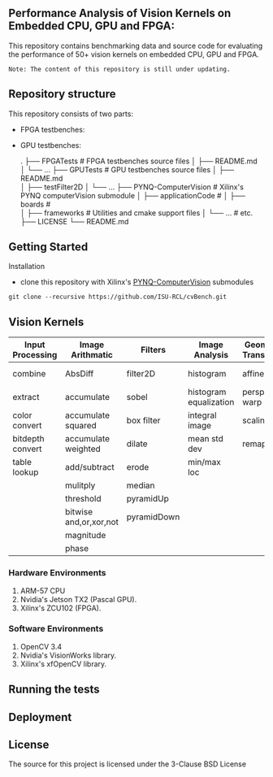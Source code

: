## Performance Analysis of Vision Kernels on Embedded CPU, GPU and FPGA:
This repository contains benchmarking data and source code for evaluating the performance of 50+ vision kernels on embedded CPU, GPU and FPGA.
 
```
Note: The content of this repository is still under updating.
```
## Repository structure
This repository consists of two parts:
* FPGA testbenches:
* GPU testbenches:


    .
    ├── FPGATests               # FPGA testbenches source files
    │   ├── README.md  
    │   └── ...
    ├── GPUTests                # GPU testbenches source files
    │   ├── README.md   
    │   ├── testFilter2D
    │   └── ...
    ├── PYNQ-ComputerVision     # Xilinx's PYNQ computerVision submodule
    │   ├── applicationCode     # 
    │   ├── boards              #   
    │   ├── frameworks          # Utilities and cmake support files
    │   └── ...                 # etc.
    ├── LICENSE
    └── README.md
    
    
## Getting Started

Installation

* clone this repository with Xilinx's [PYNQ-ComputerVision](https://github.com/Xilinx/PYNQ-ComputerVision.git) submodules

```
git clone --recursive https://github.com/ISU-RCL/cvBench.git
```

## Vision Kernels

 
| Input Processing | Image Arithmatic | Filters       |  Image Analysis | Geometric Transforms|  Features  | Flow and Depts|
| -------------    | -------------    | ------------- | -------------   |    -------------    | ---------- | ----------    |
| combine          | AbsDiff          |  filter2D     | histogram       | affine warp         | canny      | OF pyramid    |
| extract          | accumulate       |  sobel        |histogram equalization|perspective warp| fast       | stereoBM      | 
| color convert    |accumulate squared|  box filter   |integral image   | scaling             | harris     |               |
| bitdepth convert |accumulate weighted| dilate       |mean std dev     | remap               |            |               | 
| table lookup     | add/subtract     |  erode        |min/max loc      |                     |            |               | 
|                  |  mulitply        |  median       |                 |                     |            |               | 
|                  | threshold        | pyramidUp     |                 |                     |            |               | 
|             | bitwise and,or,xor,not| pyramidDown   |                 |                     |            |               | 
|                  | magnitude        |               |                 |                     |            |               | 
|                  | phase            |               |                 |                     |            |               | 


### Hardware Environments
1. ARM-57 CPU
2. Nvidia's Jetson TX2 (Pascal GPU).
3. Xilinx's ZCU102 (FPGA).

### Software Environments
1. OpenCV 3.4
2. Nvidia's VisionWorks library.
3. Xilinx's xfOpenCV library.

## Running the tests
 
## Deployment
 


## License
The source for this project is licensed under the 3-Clause BSD License
